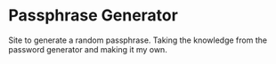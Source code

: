 # Passphrase Generator
Site to generate a random passphrase.
Taking the knowledge from the password generator and making it my own.